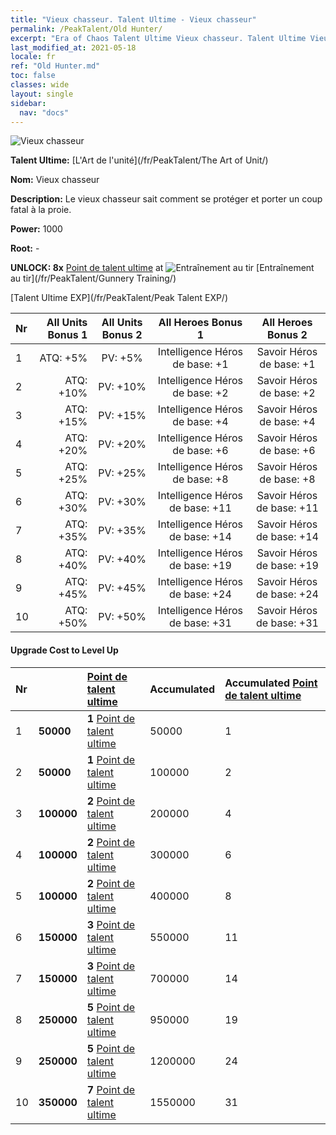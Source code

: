 ```yaml
---
title: "Vieux chasseur. Talent Ultime - Vieux chasseur"
permalink: /PeakTalent/Old Hunter/
excerpt: "Era of Chaos Talent Ultime Vieux chasseur. Talent Ultime Vieux chasseur. Vieux chasseur"
last_modified_at: 2021-05-18
locale: fr
ref: "Old Hunter.md"
toc: false
classes: wide
layout: single
sidebar:
  nav: "docs"
---
```


  ![Vieux chasseur](/images/pt/talent_2010.png)

  **Talent Ultime:** [L'Art de l'unité](/fr/PeakTalent/The Art of Unit/)

  **Nom:** Vieux chasseur

  **Description:** Le vieux chasseur sait comment se protéger et porter un coup fatal à la proie.

  **Power:** 1000

  **Root:** -

  **UNLOCK: 8x** [Point de talent ultime](/ItemsFR/con_934/) at ![Entraînement au tir](/images/pt/talent_2008.png) [Entraînement au tir](/fr/PeakTalent/Gunnery Training/)

  [Talent Ultime EXP](/fr/PeakTalent/Peak Talent EXP/)

  | Nr | All Units Bonus 1 | All Units Bonus 2 | All Heroes Bonus 1 | All Heroes Bonus 2 |
  |:---|--------------:|:-------------:|:-------------:|:-------------:|
  | 1 | ATQ: +5% | PV: +5% | Intelligence Héros de base: +1 | Savoir Héros de base: +1 |
  | 2 | ATQ: +10% | PV: +10% | Intelligence Héros de base: +2 | Savoir Héros de base: +2 |
  | 3 | ATQ: +15% | PV: +15% | Intelligence Héros de base: +4 | Savoir Héros de base: +4 |
  | 4 | ATQ: +20% | PV: +20% | Intelligence Héros de base: +6 | Savoir Héros de base: +6 |
  | 5 | ATQ: +25% | PV: +25% | Intelligence Héros de base: +8 | Savoir Héros de base: +8 |
  | 6 | ATQ: +30% | PV: +30% | Intelligence Héros de base: +11 | Savoir Héros de base: +11 |
  | 7 | ATQ: +35% | PV: +35% | Intelligence Héros de base: +14 | Savoir Héros de base: +14 |
  | 8 | ATQ: +40% | PV: +40% | Intelligence Héros de base: +19 | Savoir Héros de base: +19 |
  | 9 | ATQ: +45% | PV: +45% | Intelligence Héros de base: +24 | Savoir Héros de base: +24 |
  | 10 | ATQ: +50% | PV: +50% | Intelligence Héros de base: +31 | Savoir Héros de base: +31 |


#### Upgrade Cost to Level Up

  | Nr | <i class="fas fa-coins"/> | [Point de talent ultime](/ItemsFR/con_934/) | Accumulated <i class="fas fa-coins"/> | Accumulated [Point de talent ultime](/ItemsFR/con_934/) |
  |:---|:--------------|:-------------|:-------------|:-------------|
  | 1 | **50000** | **1** [Point de talent ultime](/ItemsFR/con_934/) | 50000 | 1 |
  | 2 | **50000** | **1** [Point de talent ultime](/ItemsFR/con_934/) | 100000 | 2 |
  | 3 | **100000** | **2** [Point de talent ultime](/ItemsFR/con_934/) | 200000 | 4 |
  | 4 | **100000** | **2** [Point de talent ultime](/ItemsFR/con_934/) | 300000 | 6 |
  | 5 | **100000** | **2** [Point de talent ultime](/ItemsFR/con_934/) | 400000 | 8 |
  | 6 | **150000** | **3** [Point de talent ultime](/ItemsFR/con_934/) | 550000 | 11 |
  | 7 | **150000** | **3** [Point de talent ultime](/ItemsFR/con_934/) | 700000 | 14 |
  | 8 | **250000** | **5** [Point de talent ultime](/ItemsFR/con_934/) | 950000 | 19 |
  | 9 | **250000** | **5** [Point de talent ultime](/ItemsFR/con_934/) | 1200000 | 24 |
  | 10 | **350000** | **7** [Point de talent ultime](/ItemsFR/con_934/) | 1550000 | 31 |
